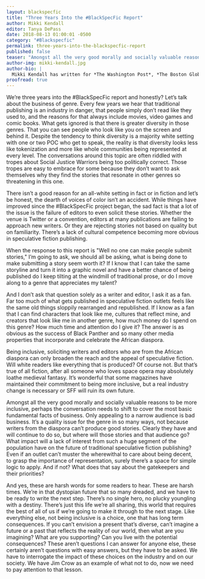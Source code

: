```yaml
---
layout: blackspecfic
title: "Three Years Into the #BlackSpecFic Report"
author: Mikki Kendall
editor: Tanya DePass
date: 2018-08-13 01:00:01 -0500
category: "#Blackspecfic"
permalink: three-years-into-the-blackspecfic-report
published: false
teaser: "Amongst all the very good morally and socially valuable reasons to be more inclusive, perhaps the conversation needs to shift to cover the most basic fundamental facts of business."
author-img: mikki-kendall.jpg
author-bio: |
  Mikki Kendall has written for *The Washington Post*, *The Boston Globe*, *Time*, *Ebony*, *Essence*, and other online and print markets. She has been published in several anthologies, both fiction and nonfiction. She edited the *Locus* nominated anthology *Hidden Youth* with Chesya Burke, and was part of the Hugo nominated team of editors at *Fireside Magazine*. Born and raised in Chicago, her books *Hood Feminism* and *Amazons, Abolitionists, and Activists: A Graphic History of Women's Fight For their Rights* will be published by Penguin Random House in 2019.
proofread: true
---
```


We’re three years into the #BlackSpecFic report and honestly? Let’s talk about the business of genre. Every few years we hear that traditional publishing is an industry in danger, that people simply don’t read like they used to, and the reasons for that always include movies, video games and comic books. What gets ignored is that there is greater diversity in those genres. That you can see people who look like you on the screen and behind it. Despite the tendency to think diversity is a majority white setting with one or two POC who get to speak, the reality is that diversity looks less like tokenization and more like whole communities being represented at every level. The conversations around this topic are often riddled with tropes about Social Justice Warriors being too politically correct. Those tropes are easy to embrace for some because they don’t want to ask themselves why they find the stories that resonate in other genres so threatening in this one.

There isn’t a good reason for an all-white setting in fact or in fiction and let’s be honest, the dearth of voices of color isn’t an accident. While things have improved since the #BlackSpecFic project began, the sad fact is that a lot of the issue is the failure of editors to even solicit these stories. Whether the venue is Twitter or a convention, editors at many publications are failing to approach new writers. Or they are rejecting stories not based on quality but on familiarity. There’s a lack of cultural competence becoming more obvious in speculative fiction publishing.

When the response to this report is "Well no one can make people submit stories," I’m going to ask, we should all be asking, what is being done to make submitting a story seem worth it? If I know that I can take the same storyline and turn it into a graphic novel and have a better chance of being published do I keep tilting at the windmill of traditional prose, or do I move along to a genre that appreciates my talent?

And I don’t ask that question solely as a writer and editor, I ask it as a fan. Far too much of what gets published in speculative fiction outlets feels like the same old things sloppily rearranged and republished. If I know as a fan that I can find characters that look like me, cultures that reflect mine, and creators that look like me in another genre, how much money do I spend on this genre? How much time and attention do I give it? The answer is as obvious as the success of Black Panther and so many other media properties that incorporate and celebrate the African diaspora.

Being inclusive, soliciting writers and editors who are from the African diaspora can only broaden the reach and the appeal of speculative fiction. Will white readers like everything that is produced? Of course not. But that’s true of all fiction, after all someone who loves space opera may absolutely loathe medieval fantasy. It’s wonderful that some magazines have maintained their commitment to being more inclusive, but a real industry change is necessary or SFF will ruin its own future.

Amongst all the very good morally and socially valuable reasons to be more inclusive, perhaps the conversation needs to shift to cover the most basic fundamental facts of business. Only appealing to a narrow audience is bad business. It’s a quality issue for the genre in so many ways, not because writers from the diaspora can’t produce good stories. Clearly they have and will continue to do so, but where will those stories and that audience go? What impact will a lack of interest from such a huge segment of the population have on the future of traditional speculative fiction publishing? Even if an outlet can’t muster the wherewithal to care about being decent, to grasp the importance of representation, surely there’s a space for simple logic to apply. And if not? What does that say about the gatekeepers and their priorities?

And yes, these are harsh words for some readers to hear. These are harsh times. We’re in that dystopian future that so many dreaded, and we have to be ready to write the next step. There’s no single hero, no plucky youngling with a destiny. There’s just this life we’re all sharing, this world that requires the best of all of us if we’re going to make it through to the next stage. Like everything else, not being inclusive is a choice, one that has long term consequences. If you can’t envision a present that’s diverse, can’t imagine a future or a past that reflects the reality of our world, then what are you imagining? What are you supporting? Can you live with the potential consequences? These aren’t questions I can answer for anyone else, these certainly aren’t questions with easy answers, but they have to be asked. We have to interrogate the impact of these choices on the industry and on our society. We have Jim Crow as an example of what not to do, now we need to pay attention to that lesson.
